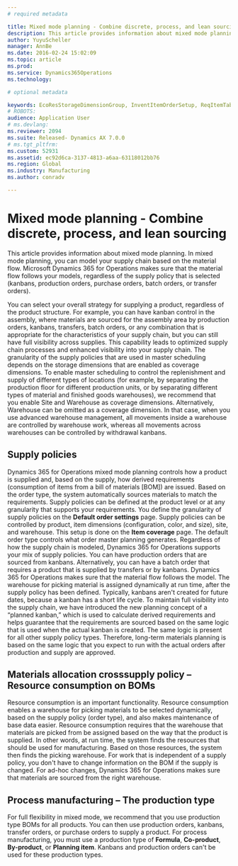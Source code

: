 ```yaml
---
# required metadata

title: Mixed mode planning - Combine discrete, process, and lean sourcing | Microsoft Docs
description: This article provides information about mixed mode planning. In mixed mode planning, you can model your supply chain based on the material flow. Microsoft Dynamics 365 for Operations makes sure that the material flow follows your models, regardless of the supply policy that is selected (kanbans, production orders, purchase orders, batch orders, or transfer orders). 
author: YuyuScheller
manager: AnnBe
ms.date: 2016-02-24 15:02:09
ms.topic: article
ms.prod: 
ms.service: Dynamics365Operations
ms.technology: 

# optional metadata

keywords: EcoResStorageDimensionGroup, InventItemOrderSetup, ReqItemTable
# ROBOTS: 
audience: Application User
# ms.devlang: 
ms.reviewer: 2094
ms.suite: Released- Dynamics AX 7.0.0
# ms.tgt_pltfrm: 
ms.custom: 52931
ms.assetid: ec92d6ca-3137-4813-a6aa-63118012bb76
ms.region: Global
ms.industry: Manufacturing
ms.author: conradv

---
```


# Mixed mode planning - Combine discrete, process, and lean sourcing

This article provides information about mixed mode planning. In mixed mode planning, you can model your supply chain based on the material flow. Microsoft Dynamics 365 for Operations makes sure that the material flow follows your models, regardless of the supply policy that is selected (kanbans, production orders, purchase orders, batch orders, or transfer orders). 

You can select your overall strategy for supplying a product, regardless of the product structure. For example, you can have kanban control in the assembly, where materials are sourced for the assembly area by production orders, kanbans, transfers, batch orders, or any combination that is appropriate for the characteristics of your supply chain, but you can still have full visibility across supplies. This capability leads to optimized supply chain processes and enhanced visibility into your supply chain. The granularity of the supply policies that are used in master scheduling depends on the storage dimensions that are enabled as coverage dimensions. To enable master scheduling to control the replenishment and supply of different types of locations (for example, by separating the production floor for different production units, or by separating different types of material and finished goods warehouses), we recommend that you enable Site and Warehouse as coverage dimensions. Alternatively, Warehouse can be omitted as a coverage dimension. In that case, when you use advanced warehouse management, all movements inside a warehouse are controlled by warehouse work, whereas all movements across warehouses can be controlled by withdrawal kanbans.

## Supply policies
Dynamics 365 for Operations mixed mode planning controls how a product is supplied and, based on the supply, how derived requirements (consumption of items from a bill of materials \[BOM\]) are issued. Based on the order type, the system automatically sources materials to match the requirements. Supply policies can be defined at the product level or at any granularity that supports your requirements. You define the granularity of supply policies on the **Default order settings** page. Supply policies can be controlled by product, item dimensions (configuration, color, and size), site, and warehouse. This setup is done on the **Item coverage** page. The default order type controls what order master planning generates. Regardless of how the supply chain is modeled, Dynamics 365 for Operations supports your mix of supply policies. You can have production orders that are sourced from kanbans. Alternatively, you can have a batch order that requires a product that is supplied by transfers or by kanbans. Dynamics 365 for Operations makes sure that the material flow follows the model. The warehouse for picking material is assigned dynamically at run time, after the supply policy has been defined. Typically, kanbans aren't created for future dates, because a kanban has a short life cycle. To maintain full visibility into the supply chain, we have introduced the new planning concept of a “planned kanban,” which is used to calculate derived requirements and helps guarantee that the requirements are sourced based on the same logic that is used when the actual kanban is created. The same logic is present for all other supply policy types. Therefore, long-term materials planning is based on the same logic that you expect to run with the actual orders after production and supply are approved.

## Materials allocation crosssupply policy – Resource consumption on BOMs
Resource consumption is an important functionality. Resource consumption enables a warehouse for picking materials to be selected dynamically, based on the supply policy (order type), and also makes maintenance of base data easier. Resource consumption requires that the warehouse that materials are picked from be assigned based on the way that the product is supplied. In other words, at run time, the system finds the resources that should be used for manufacturing. Based on those resources, the system then finds the picking warehouse. For work that is independent of a supply policy, you don't have to change information on the BOM if the supply is changed. For ad-hoc changes, Dynamics 365 for Operations makes sure that materials are sourced from the right warehouse.

## Process manufacturing – The production type
For full flexibility in mixed mode, we recommend that you use production type BOMs for all products. You can then use production orders, kanbans, transfer orders, or purchase orders to supply a product. For process manufacturing, you must use a production type of **Formula**, **Co-product**, **By-product**, or **Planning item**. Kanbans and production orders can't be used for these production types.

